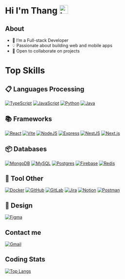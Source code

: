 # Hi I'm Thang <img src="https://user-images.githubusercontent.com/1303154/88677602-1635ba80-d120-11ea-84d8-d263ba5fc3c0.gif" width="28px" height="28px" alt="hi">

## About

- 🔭 I’m a Full-stack Developer  
- 💡 Passionate about building web and mobile apps
- 👯 Open to collaborate on projects 

<!-- TODO: Add last video link -->

# Top Skills

<!-- TODO: Make technologies links takes you to repositories -->

## 📋 Languages Processing

[![TypeScript](https://img.shields.io/badge/typescript-%23007ACC.svg?style=for-the-badge&logo=typescript&logoColor=white)](#)
[![JavaScript](https://img.shields.io/badge/javascript-%23323330.svg?style=for-the-badge&logo=javascript&logoColor=%23F7DF1E)](#)
[![Python](https://img.shields.io/badge/python-3670A0?style=for-the-badge&logo=python&logoColor=ffdd54)](#)
[![Java](https://img.shields.io/badge/java-%23ED8B00?style=for-the-badge&logo=java&logoColor=white)](#)

## 📚 Frameworks

[![React](https://img.shields.io/badge/react-%2320232a.svg?style=for-the-badge&logo=react&logoColor=%2361DAFB)](#) 
[![Vite](https://img.shields.io/badge/vite-%23646CFF.svg?style=for-the-badge&logo=vite&logoColor=white)](#)
[![NodeJS](https://img.shields.io/badge/node.js-6DA55F?style=for-the-badge&logo=node.js&logoColor=white)](#) 
[![Express](https://img.shields.io/badge/express-%23404d59.svg?style=for-the-badge&logo=express&logoColor=white)](#)
[![NestJS](https://img.shields.io/badge/nestjs-E0234E.svg?style=for-the-badge&logo=nestjs&logoColor=white)](#) 
[![Next.js](https://img.shields.io/badge/Next.js-%23000000.svg?style=for-the-badge&logo=nextdotjs&logoColor=white)](#)

<!-- [![Next JS](https://img.shields.io/badge/Next-black?style=for-the-badge&logo=next.js&logoColor=white)](#) -->

## 📦 Databases

[![MongoDB](https://img.shields.io/badge/MongoDB-%234ea94b.svg?style=for-the-badge&logo=mongodb&logoColor=white)](#) [![MySQL](https://img.shields.io/badge/mysql-039BE5.svg?style=for-the-badge&logo=mysql&logoColor=white)](#) [![Postgres](https://img.shields.io/badge/postgres-%23316192.svg?style=for-the-badge&logo=postgresql&logoColor=white)](#) [![Firebase](https://img.shields.io/badge/Firebase-F77F00?style=for-the-badge&logo=Firebase&logoColor=white)](#) [![Redis](https://img.shields.io/badge/redis-%23DD0031.svg?style=for-the-badge&logo=redis&logoColor=white)](#)

## 🔋 Tool Other

[![Docker](https://img.shields.io/badge/docker-%230db7ed.svg?style=for-the-badge&logo=docker&logoColor=white)](#)
[![GitHub](https://img.shields.io/badge/github-%23121011.svg?style=for-the-badge&logo=github&logoColor=white)](#) [![GitLab](https://img.shields.io/badge/gitlab-fe7f2d.svg?style=for-the-badge&logo=gitlab&logoColor=white)](#) [![Jira](https://img.shields.io/badge/jira-%230A0FFF.svg?style=for-the-badge&logo=jira&logoColor=white)](#) [![Notion](https://img.shields.io/badge/Notion-%23000000.svg?style=for-the-badge&logo=notion&logoColor=white)](#) [![Postman](https://img.shields.io/badge/Postman-FF6C37?style=for-the-badge&logo=postman&logoColor=white)](#)

## 🎨 Design

[![Figma](https://img.shields.io/badge/figma-%23F24E1E.svg?style=for-the-badge&logo=figma&logoColor=white)](#)

## Contact me

[![Gmail](https://img.shields.io/badge/Gmail-D14836?style=for-the-badge&logo=gmail&logoColor=white)](#thang2k6adu@gmail.com)

## Coding Stats

<!--START_SECTION:waka-->

[![Top Langs](https://github-readme-stats.vercel.app/api/top-langs/?username=thang2k6adu&count_private=true&layout=donut&theme=tokyonight)](https://github.com/duyda1402)
